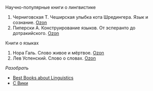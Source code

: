 Научно-популярные книги о лингвистике

1. Черниговская Т. Чеширская улыбка кота Шредингера. Язык и сознание. [Ozon](https://www.ozon.ru/context/detail/id/140140901/)
2. Пиперски А. Конструирование языков. От эсперанто до дотракийского. [Ozon](https://www.ozon.ru/context/detail/id/138433007/)

Книги о языках

1. Нора Галь. Слово живое и мёртвое. [Ozon](https://www.ozon.ru/context/detail/id/3365636/)
2. Лев Успенский. Слово о словах. [Ozon](https://www.ozon.ru/context/detail/id/4068000/)

_Разобрать_

- [Best Books about Linguistics](https://www.goodreads.com/list/show/796.Best_Books_about_Linguistics)
- [С Вики](https://ru.wikipedia.org/wiki/%D0%9B%D0%B8%D0%BD%D0%B3%D0%B2%D0%B8%D1%81%D1%82%D0%B8%D0%BA%D0%B0)
